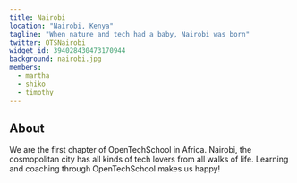 ```yaml
---
title: Nairobi
location: "Nairobi, Kenya"
tagline: "When nature and tech had a baby, Nairobi was born"
twitter: OTSNairobi
widget_id: 394028430473170944
background: nairobi.jpg
members:
  - martha
  - shiko
  - timothy
---
```


## About

We are the first chapter of OpenTechSchool in Africa. Nairobi, the cosmopolitan city has all kinds of tech lovers from all walks of life. Learning and coaching through OpenTechSchool makes us happy!
